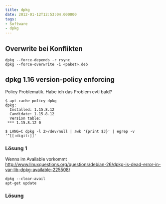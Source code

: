 ```yaml
---
title: dpkg
date: 2012-01-12T12:53:04.000000
tags: 
- Software
- dpkg
---
```



## Overwrite bei Konflikten

    dpkg --force-depends -r rsync
    dpkg --force-overwrite -i <paket>.deb

## dpkg 1.16 version-policy enforcing

Policy Problematik. Habe ich das Problem evtl bald?

~~~
$ apt-cache policy dpkg
dpkg:
  Installed: 1.15.8.12
  Candidate: 1.15.8.12
  Version table:
 *** 1.15.8.12 0

$ LANG=C dpkg -l 2>/dev/null | awk '{print $3}' | egrep -v '^[[:digit:]]'
~~~


### Lösung 1

Wenns im Available vorkommt
http://www.linuxquestions.org/questions/debian-26/dpkg-is-dead-error-in-var-lib-dpkg-available-225508/

~~~
dpkg --clear-avail
apt-get update
~~~

### Lösung
